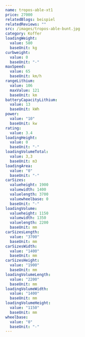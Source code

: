 ```yaml
---
name: tropos-able-xt1
price: 27000
relatedBlogs: beispiel
relatedReviews: ""
src: /images/tropos-able-bunt.jpg
category: Koffer
loadingWeight:
  value: 580
  baseUnit: kg
curbweight:
  value: 0
  baseUnit: "-"
maxSpeed:
  value: 65
  baseUnit: km/h
rangeLithium:
  value: 106
  maxValue: 121
  baseUnit: km
batteryCapacityLithium:
  value: 13
  baseUnit: kWh
power:
  value: "10"
  baseUnit: kw
rating:
  value: 3.4
loadingHeight:
  value: 0
  baseUnit: "-"
loadingVolumeTotal:
  value: 3,3
  baseUnit: m3
loadingArea:
  value: "0"
  baseUnit: "-"
carSizes:
  valueheight: 1900
  valuewidth: 1400
  valuelength: 3700
  valuewheelbase: 0
  baseUnit: "-"
loadingVolume:
  valueheight: 1150
  valuewidth: 1350
  valuelength: 2200
  baseUnit: mm
carSizesLength:
  value: "3700"
  baseUnit: mm
carSizesWidth:
  value: "1400"
  baseUnit: mm
carSizesHeight:
  value: "1900"
  baseUnit: mm
loadingVolumeLength:
  value: "2200"
  baseUnit: mm
loadingVolumeWidth:
  value: "1400"
  baseUnit: mm
loadingVolumeHeight:
  value: "1150"
  baseUnit: mm
wheelbase:
  value: "0"
  baseUnit: "-"
---
```

